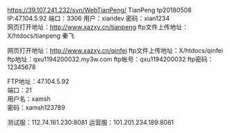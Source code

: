 https://39.107.241.232/svn/WebTianPeng/  TianPeng  tp20180508
IP:47.104.5.92   端口：3306  用户：xiandev  密码：xian1234  
网页打开地址：http://www.xazxy.cn/tianpeng
ftp文件上传地址：X/htdocs/tianpeng
秦飞

网页打开地址：http://www.xazxy.cn/qinfei
ftp文件上传地址：X/htdocs/qinfei
ftp地址：qxu1194200032.my3w.com
ftp帐号：qxu1194200032
ftp密码：12345678

FTP地址：47.104.5.92  
端口：21   
用户名：xamsh  
密码：xamsh123789  

测试服：112.74.161.230:8081
运营服：101.201.234.189:8081